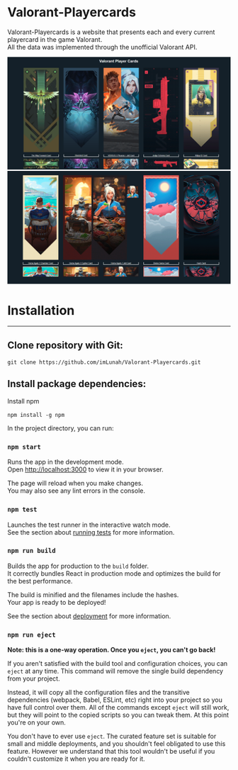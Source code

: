 # Valorant-Playercards

Valorant-Playercards is a website that presents each and every current playercard in the game Valorant. <br/> All the data was implemented through the unofficial Valorant API.

<img src="https://github.com/imLunah/Valorant-Playercards/blob/main/src/images/valorant-card.png"/> 
<img src="https://github.com/imLunah/Valorant-Playercards/blob/main/src/images/valorant-card-2.png"/>

# Installation 
<hr>

## Clone repository with Git:
```
git clone https://github.com/imLunah/Valorant-Playercards.git
```

## Install package dependencies:

Install npm
```
npm install -g npm
```

In the project directory, you can run:

### `npm start`

Runs the app in the development mode.\
Open [http://localhost:3000](http://localhost:3000) to view it in your browser.

The page will reload when you make changes.\
You may also see any lint errors in the console.

### `npm test`

Launches the test runner in the interactive watch mode.\
See the section about [running tests](https://facebook.github.io/create-react-app/docs/running-tests) for more information.

### `npm run build`

Builds the app for production to the `build` folder.\
It correctly bundles React in production mode and optimizes the build for the best performance.

The build is minified and the filenames include the hashes.\
Your app is ready to be deployed!

See the section about [deployment](https://facebook.github.io/create-react-app/docs/deployment) for more information.

### `npm run eject`

**Note: this is a one-way operation. Once you `eject`, you can't go back!**

If you aren't satisfied with the build tool and configuration choices, you can `eject` at any time. This command will remove the single build dependency from your project.

Instead, it will copy all the configuration files and the transitive dependencies (webpack, Babel, ESLint, etc) right into your project so you have full control over them. All of the commands except `eject` will still work, but they will point to the copied scripts so you can tweak them. At this point you're on your own.

You don't have to ever use `eject`. The curated feature set is suitable for small and middle deployments, and you shouldn't feel obligated to use this feature. However we understand that this tool wouldn't be useful if you couldn't customize it when you are ready for it.


